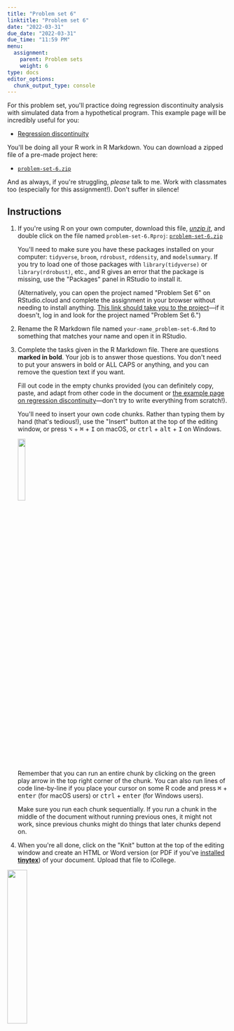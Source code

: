 ```yaml
---
title: "Problem set 6"
linktitle: "Problem set 6"
date: "2022-03-31"
due_date: "2022-03-31"
due_time: "11:59 PM"
menu:
  assignment:
    parent: Problem sets
    weight: 6
type: docs
editor_options: 
  chunk_output_type: console
---
```


For this problem set, you'll practice doing regression discontinuity analysis with simulated data from a hypothetical program. This example page will be incredibly useful for you:

- [Regression discontinuity](/example/rdd/)

You'll be doing all your R work in R Markdown. You can download a zipped file of a pre-made project here:

- [<i class="fas fa-file-archive"></i> `problem-set-6.zip`](/projects/problem-set-6.zip)

And as always, if you're struggling, *please* talk to me. Work with classmates too (especially for this assignment!). Don't suffer in silence!


## Instructions

1. If you're using R on your own computer, download this file, [*unzip it*](/resource/unzipping/), and double click on the file named `problem-set-6.Rproj`: [<i class="fas fa-file-archive"></i> `problem-set-6.zip`](/projects/problem-set-6.zip)

    You'll need to make sure you have these packages installed on your computer: `tidyverse`, `broom`, `rdrobust`, `rddensity`, and `modelsummary`. If you try to load one of those packages with `library(tidyverse)` or `library(rdrobust)`, etc., and R gives an error that the package is missing, use the "Packages" panel in RStudio to install it.

    (Alternatively, you can open the project named "Problem Set 6" on RStudio.cloud and complete the assignment in your browser without needing to install anything. [This link should take you to the project](https://rstudio.cloud/spaces/205054/project/3424174)—if it doesn't, log in and look for the project named "Problem Set 6.")

2. Rename the R Markdown file named `your-name_problem-set-6.Rmd` to something that matches your name and open it in RStudio.

3. Complete the tasks given in the R Markdown file. There are questions **marked in bold**. Your job is to answer those questions. You don't need to put your answers in bold or ALL CAPS or anything, and you can remove the question text if you want.

    Fill out code in the empty chunks provided (you can definitely copy, paste, and adapt from other code in the document or [the example page on regression discontinuity](/example/rdd/)—don't try to write everything from scratch!).

    You'll need to insert your own code chunks. Rather than typing them by hand (that's tedious!), use the "Insert" button at the top of the editing window, or press  <kbd>⌥</kbd> + <kbd>⌘</kbd> + <kbd>I</kbd> on macOS, or <kbd>ctrl</kbd> + <kbd>alt</kbd> + <kbd>I</kbd> on Windows.

    <img src="/img/assignments/insert-chunk-button.png" width="19%" />

    Remember that you can run an entire chunk by clicking on the green play arrow in the top right corner of the chunk. You can also run lines of code line-by-line if you place your cursor on some R code and press <kbd>⌘</kbd> + <kbd>enter</kbd> (for macOS users) or <kbd>ctrl</kbd> + <kbd>enter</kbd> (for Windows users).

    Make sure you run each chunk sequentially. If you run a chunk in the middle of the document without running previous ones, it might not work, since previous chunks might do things that later chunks depend on.

4. When you're all done, click on the "Knit" button at the top of the editing window and create an HTML or Word version (or PDF if you've [installed **tinytex**](/resource/install/#install-tinytex)) of your document. Upload that file to iCollege.

<img src="/img/assignments/knit-button.png" width="30%" />



